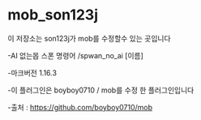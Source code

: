 # mob_son123j
이 저장소는 son123j가 mob를 수정할수 있는 곳입니다

-AI 없는몹 스폰 명령어 /spwan_no_ai [이름]

-마크버전 1.16.3

-이 플러그인은 boyboy0710 / mob를 수정 한 플러그인입니다

-출처 : https://github.com/boyboy0710/mob
